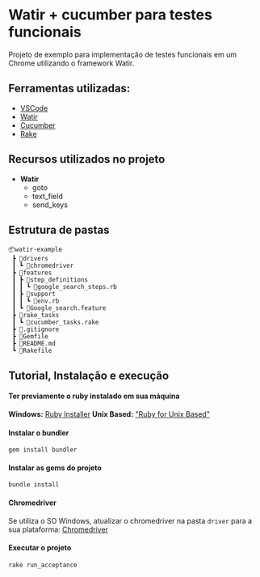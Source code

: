 # Watir + cucumber para testes funcionais
Projeto de exemplo para implementação de testes funcionais em um Chrome utilizando o framework  Watir.

## Ferramentas utilizadas:
- [VSCode](https://code.visualstudio.com/ "VSCode")
- [Watir](http://watir.com/ "Watir")
- [Cucumber](https://cucumber.io/docs/tools/ruby/ "Cucumber")
- [Rake](https://github.com/ruby/rake "Rake")

## Recursos utilizados no projeto
- **Watir**
	- goto
	- text_field
	- send_keys

## Estrutura de pastas

```
📦watir-example
 ┣ 📂drivers
 ┃ ┗ 📜chromedriver
 ┣ 📂features
 ┃ ┣ 📂step_definitions
 ┃ ┃ ┗ 📜google_search_steps.rb
 ┃ ┣ 📂support
 ┃ ┃ ┗ 📜env.rb
 ┃ ┗ 📜Google_search.feature
 ┣ 📂rake_tasks
 ┃ ┗ 📜cucumber_tasks.rake
 ┣ 📜.gitignore
 ┣ 📜Gemfile
 ┣ 📜README.md
 ┗ 📜Rakefile
```

## Tutorial, Instalação e execução

#### **Ter previamente o ruby instalado em sua máquina**
**Windows:** [Ruby Installer](https://rubyinstaller.org/  "Ruby Installer")
**Unix Based:** ["Ruby for Unix Based"](https://www.ruby-lang.org/pt/documentation/installation/ "Ruby for Unix Based")

#### Instalar o bundler
`gem install bundler`

#### Instalar as gems do projeto
`bundle install`

#### Chromedriver
Se utiliza o SO Windows, atualizar o chromedriver na pasta `driver` para a sua plataforma: [Chromedriver](https://chromedriver.chromium.org/downloads "Chromedriver")

#### Executar o projeto
`rake run_acceptance`


